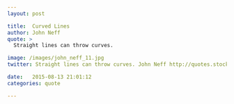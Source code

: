```yaml
---
layout: post

title:  Curved Lines
author: John Neff
quote: >
  Straight lines can throw curves.  

image: /images/john_neff_11.jpg
twitter: Straight lines can throw curves. John Neff http://quotes.stockflare.com/

date:   2015-08-13 21:01:12
categories: quote

---
```


